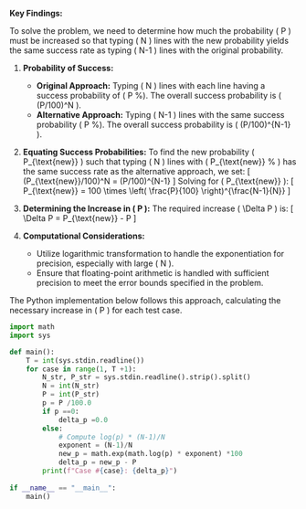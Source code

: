 **Key Findings:**

To solve the problem, we need to determine how much the probability \( P \) must be increased so that typing \( N \) lines with the new probability yields the same success rate as typing \( N-1 \) lines with the original probability.

1. **Probability of Success:**
   - **Original Approach:** Typing \( N \) lines with each line having a success probability of \( P \%\). The overall success probability is \( (P/100)^N \).
   - **Alternative Approach:** Typing \( N-1 \) lines with the same success probability \( P \%\). The overall success probability is \( (P/100)^{N-1} \).

2. **Equating Success Probabilities:**
   To find the new probability \( P_{\text{new}} \) such that typing \( N \) lines with \( P_{\text{new}} \% \) has the same success rate as the alternative approach, we set:
   \[
   (P_{\text{new}}/100)^N = (P/100)^{N-1}
   \]
   Solving for \( P_{\text{new}} \):
   \[
   P_{\text{new}} = 100 \times \left( \frac{P}{100} \right)^{\frac{N-1}{N}}
   \]

3. **Determining the Increase in \( P \):**
   The required increase \( \Delta P \) is:
   \[
   \Delta P = P_{\text{new}} - P
   \]

4. **Computational Considerations:**
   - Utilize logarithmic transformation to handle the exponentiation for precision, especially with large \( N \).
   - Ensure that floating-point arithmetic is handled with sufficient precision to meet the error bounds specified in the problem.

The Python implementation below follows this approach, calculating the necessary increase in \( P \) for each test case.

```python
import math
import sys

def main():
    T = int(sys.stdin.readline())
    for case in range(1, T +1):
        N_str, P_str = sys.stdin.readline().strip().split()
        N = int(N_str)
        P = int(P_str)
        p = P /100.0
        if p ==0:
            delta_p =0.0
        else:
            # Compute log(p) * (N-1)/N
            exponent = (N-1)/N
            new_p = math.exp(math.log(p) * exponent) *100
            delta_p = new_p - P
        print(f"Case #{case}: {delta_p}")
            
if __name__ == "__main__":
    main()
```